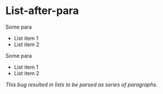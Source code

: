 # List-after-para

Some para
- List item 1
- List item 2

Some para

- List item 1
- List item 2

*This bug resulted in lists to be parsed as series of paragraphs.*